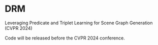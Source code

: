 # DRM
Leveraging Predicate and Triplet Learning for Scene Graph Generation (CVPR 2024)

Code will be released before the CVPR 2024 conference.
